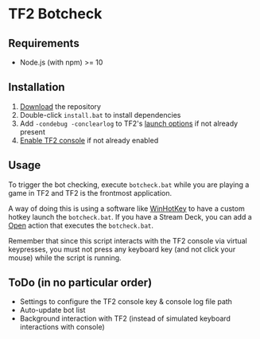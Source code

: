 # TF2 Botcheck

## Requirements
- Node.js (with npm) >= 10

## Installation
1. [Download](https://github.com/H-s-O/tf2-botcheck/archive/develop.zip) the repository
1. Double-click `install.bat` to install dependencies
1. Add `-condebug -conclearlog` to TF2's [launch options](https://support.steampowered.com/kb_article.php?ref=1040-JWMT-2947&l=english) if not already present
1. [Enable TF2 console](https://plair.zendesk.com/hc/en-us/articles/360036268733-Team-Fortress-2-Enable-Console-Command-) if not already enabled

## Usage
To trigger the bot checking, execute `botcheck.bat` while you are playing a game in TF2 and TF2 is the frontmost application.

A way of doing this is using a software like
[WinHotKey](https://directedge.us/content/winhotkey) to have a custom hotkey launch the `botcheck.bat`. If you have a Stream Deck, you can add a [Open](https://help.elgato.com/hc/en-us/articles/360028234471-Elgato-Stream-Deck-System-Actions) action that executes the `botcheck.bat`.

Remember that since this script interacts with the TF2 console via virtual keypresses, you must not press any keyboard key (and not click your mouse) while the script is running.

## ToDo (in no particular order)
- Settings to configure the TF2 console key & console log file path
- Auto-update bot list
- Background interaction with TF2 (instead of simulated keyboard interactions with console)